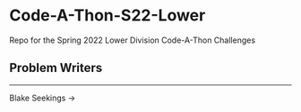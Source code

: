 # Code-A-Thon-S22-Lower
Repo for the Spring 2022 Lower Division Code-A-Thon Challenges


## Problem Writers
------------------



Blake Seekings -> <Insert Problem Name>
